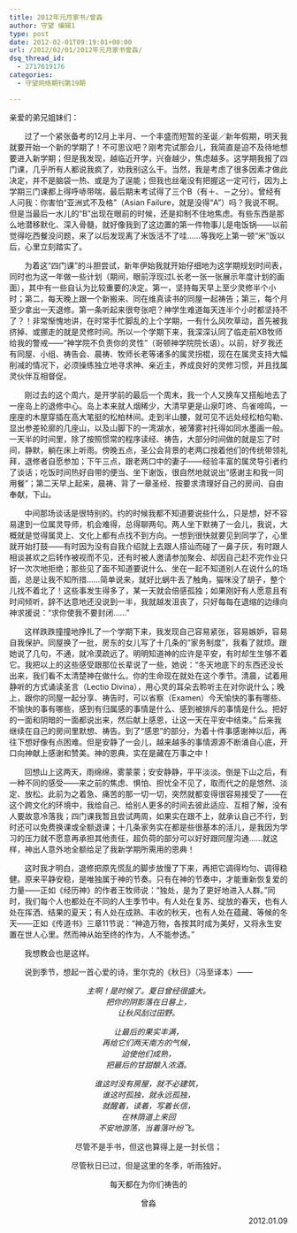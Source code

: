 ```yaml
---
title: 2012年元月家书/曾淼
author: 守望 编辑1
type: post
date: 2012-02-01T09:19:01+00:00
url: /2012/02/01/2012年元月家书曾淼/
dsq_thread_id:
  - 2717619176
categories:
  - 守望网络期刊第19期

---
```

<p style="text-align: left;" align="center">
  亲爱的弟兄姐妹们：
</p>

<p align="left">
         过了一个紧张备考的12月上半月、一个丰盛而短暂的圣诞／新年假期，明天我就要开始一个新的学期了！不可思议吧？刚考完试那会儿，我简直是迫不及待地想要进入新学期；但是我发现，越临近开学，兴奋越少，焦虑越多。这学期我报了四门课，几乎所有人都说我疯了，劝我别这么干。当然，我是考虑了很多因素才做此决定，并不是脑袋一热、或是为了逞能；但我也丝毫没有把握这一定可行，因为上学期三门课都上得呼哧带喘，最后期末考试得了三个B（有＋、－之分）。曾经有人问我：你害怕“亚洲式不及格”（Asian Failure，就是没得“A”）吗？我说不啊。但是当最后一水儿的“B”出现在眼前的时候，还是抑制不住地焦虑。有些东西是那么地潜移默化、深入骨髓，就好像我到了这边置的第一件物事儿是电饭锅——以前觉得吃西餐没问题，来了以后发现离了米饭活不了哇……等我吃上第一顿“米”饭以后，心里立刻踏实了。<!--more-->
</p>

<p align="left">
         为着这“四门课”的斗胆尝试，新年伊始我就开始仔细地为这学期规划时间表，同时也为这一年做一些计划（期间，眼前浮现过L长老一张一张展示年度计划的画面），其中有一些自认为比较重要的决定。第一，坚持每天早上至少灵修半个小时；第二，每天晚上跟一个新搬来、同在维真读书的同屋一起祷告；第三，每个月至少拿出一天退修。第一条听起来很夸张吧？神学生难道每天连半个小时都坚持不了？！非常惭愧地讲，在时常手忙脚乱的上个学期，一有什么风吹草动，首先被我挤掉、或挪走的就是灵修时间。所以一个学期下来，我深深认同了临走前XB牧师给我的警戒——“神学院不负责你的灵性”（哥顿神学院院长语）。以前，好歹我还有同屋、小组、祷告会、晨祷、牧师长老等诸多的属灵拐棍，现在在属灵支持大幅削减的情况下，必须操练独立地寻求神、亲近主，养成良好的灵修习惯，并且找属灵伙伴互相督促。
</p>

<p align="left">
         刚过去的这个周六，是开学前的最后一个周末，我一个人又换车又搭船地去了一座岛上的退修中心。岛上本来就人烟稀少，大清早更是山泉叮咚、鸟雀啼鸣，一座座的木屋穿插在高大笔挺的松柏林间。走到半山腰，就可见不远处经松柏勾勒、显出参差轮廓的几座山，以及山脚下的一湾湖水，被薄雾衬托得如同水墨画一般。一天半的时间里，除了按照惯常的程序读经、祷告，大部分时间做的就是忘了时间，静默，躺在床上听雨。傍晚五点，圣公会背景的老两口按着他们的传统带领礼拜，退修者自愿参加；下午三点，跟老两口中的妻子——经验丰富的属灵导引者约了谈话；吃饭时间热好自带的便当、坐下谢饭，很自然地就说出“感谢主和我一同用餐”；第二天早上起来，晨祷、背了一章圣经、按要求清理好自己的房间、自由奉献，下山。
</p>

<p align="left">
         中间那场谈话是很特别的。约的时候我都不知道要说些什么，只是想，好不容易逮到一位属灵导师，机会难得，总得聊两句。两人坐下默祷了一会儿，我说，大概就是觉得属灵上、文化上都有点找不到方向。一想到很快就要见到同学了，心里就开始打鼓——有时因为没有自我介绍就上去跟人搭讪而碰了一鼻子灰，有时跟人相谈甚欢之后转作被视而不见，还有时被人邀请参加聚会、却因自己赶不完作业只好一次次地拒绝；那些见了面不知道要说什么、坐在一起不知道别人在说什么的场面，总是让我不知所措……简单说来，就好比蜗牛丢了触角，猫咪没了胡子，整个儿找不着北了！这些事发生得多了，某一天就会倍感孤独；如果刚好有人愿意且有时间倾听，辞不达意地还没说到一半，我就越发沮丧了，只好每每在退缩的边缘向神求援说：“求你使我不要封闭……”
</p>

<p align="left">
         这样跌跌撞撞地挣扎了一个学期下来，我发现自己容易紧张，容易嫉妒，容易自我保护。同屋换了一批，房东的女儿写了十几条的“家务制度”，我看了就烦。跟她说了几句，不通，就冷漠疏远了。明明知道神的应许是平安，有时却生生够不着它。我把以上的这些感受跟那位长辈说了一些，她说：“冬天地底下的东西还没长出来，我们看不太清楚神在做什么。你的生命现在就处在这个季节。清晨，试着用静听的方式诵读圣言（Lectio Divina），用心灵的耳朵去聆听主在对你说什么；晚上，跟你的同屋一起分享、祷告时，可以省察（Examen）今天愉快的事有哪些、不愉快的事有哪些，感到有归属感的事情是什么、感到被排斥的事情是什么。把好的一面和阴暗的一面都说出来，然后献上感恩，让这一天在平安中结束。” 后来我继续在自己的房间里默想、祷告。到了“感恩”的部分，为着十件事感谢神以后，再往下想好像有点困难。但是安静了一会儿，越来越多的事情源源不断涌自心底，开口向神献上感谢和赞美。神的恩典，实在是藏在万事之中！
</p>

<p align="left">
         回想山上这两天，雨绵绵，雾蒙蒙；安安静静，平平淡淡。倒是下山之后，有一种不同的感受——来之前的焦虑、惧怕、担忧全不见了，取而代之的是悠然、淡定、放松。此前为之着急、痛苦的那一切一切，突然就都变得很容易接受了——在这个跨文化的环境中，我给自己、给别人更多的时间去彼此适应、互相了解，没有人要故意冷落我；四门课我暂且尝试两周，如果实在跟不上，就承认自己不行，到时还可以免费换课或全额退课；十几条家务实在都是些很基本的活儿，是我因为学习的压力就不愿意再承担其他责任，超负荷的部分可以好好跟同屋沟通……就这样，神出人意外地全额给足了我新学期所需用的恩典！
</p>

<p align="left">
         这时我才明白，退修把原先慌乱的脚步放慢了下来，再把它调得均匀、调得稳健。原来平静安稳，是唯独属于神的节奏。只有在神的节奏中，才能重新恢复爱的力量——正如《经历神》的作者王牧师说：“独处，是为了更好地进入人群。”同时，我们每个人也都处在不同的人生季节中。有人处在复苏、绽放的春天，也有人处在挥洒、结果的夏天；有人处在成熟、丰收的秋天，也有人处在蕴藏、等候的冬天——正如《传道书》三章11节说：“神造万物，各按其时成为美好，又将永生安置在世人心里。然而神从始至终的作为，人不能参透。”
</p>

<p align="left">
         我想教会也是这样。
</p>

<p align="left">
         说到季节，想起一首心爱的诗，里尔克的《秋日》（冯至译本）——
</p>

<p style="text-align: center;" align="left">
  <em>主啊！是时候了。夏日曾经很盛大。<br /> 把你的阴影落在日晷上，<br /> 让秋风刮过田野。</em>
</p>

<p style="text-align: center;" align="left">
  <em>让最后的果实丰满，<br /> 再给它们两天南方的气候，<br /> 迫使他们成熟，<br /> 把最后的甘甜酿入浓酒。</em>
</p>

<p style="text-align: center;" align="left">
  <em>谁这时没有房屋，就不必建筑，<br /> 谁这时孤独，就永远孤独，<br /> 就醒着，读着，写着长信，<br /> 在林荫道上来回<br /> 不安地游荡，当着落叶纷飞。</em>
</p>

<p style="text-align: center;" align="left">
  尽管不是手书，但这也算得上是一封长信；
</p>

<p style="text-align: center;" align="left">
  尽管秋日已过，但是这里的冬季，听雨独好。
</p>

<p style="text-align: center;" align="left">
  每天都在为你们祷告的
</p>

<p style="text-align: center;" align="left">
  曾淼
</p>

<p style="text-align: right;" align="left">
  2012.01.09
</p>

&nbsp;